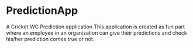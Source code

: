 # PredictionApp
A Cricket WC Prediction application
This application is created as fun part where an employee in an organization can give their predictions and check his/her prediction comes true or not.
